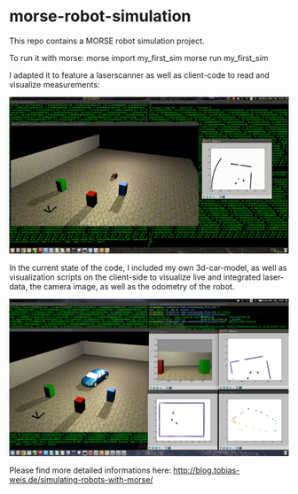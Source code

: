 # morse-robot-simulation
This repo contains a MORSE robot simulation project.

To run it with morse:
morse import my_first_sim
morse run my_first_sim

I adapted it to feature a laserscanner as well as client-code to read and visualize measurements:

![Simulation and LaserScanner visualization](second_sim.gif)

In the current state of the code, I included my own 3d-car-model,
as well as visualization scripts on the client-side to visualize live and integrated laser-data,
the camera image, as well as the odometry of the robot.

![Simulation, camera image and laser](screenshot_w_laser.png)

Please find more detailed informations here: http://blog.tobias-weis.de/simulating-robots-with-morse/
